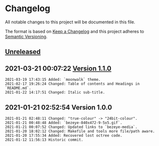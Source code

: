 # Changelog

All notable changes to this project will be documented in this file.

The format is based on [Keep a Changelog](http://keepachangelog.com/en/1.0.0/)
and this project adheres to [Semantic Versioning](http://semver.org/spec/v2.0.0.html).

## [Unreleased]

## 2021-03-21 00:07:22 [Version 1.1.0]

```
2021-03-19 17:43:15 Added: `moonwalk` theme.
2021-02-17 19:26:24 Changed: Table of contents and Headings in `README.md`.
2021-01-22 14:17:51 Changed: Italic sub-title.
```

## 2021-01-21 02:52:54 Version 1.0.0

```
2021-01-21 02:48:11 Changed: "true-colour" -> "24bit-colour".
2021-01-21 00:48:48 Added: `bezeye-840x472-9-5x5.gif`.
2021-01-21 00:07:52 Changed: Updated links to `bezeye-media`.
2021-01-20 18:02:12 Changed: Makefile and tools more file/path aware.
2021-01-20 17:55:34 Added: Recovered lost octree code.
2021-01-12 11:56:13 Historic commit.
```

[Unreleased]: https://github.com/xyzzy/bezeye/compare/v1.1.0...HEAD
[Version 1.1.0]: https://github.com/xyzzy/bezeye/compare/v1.0.0...v1.1.0
